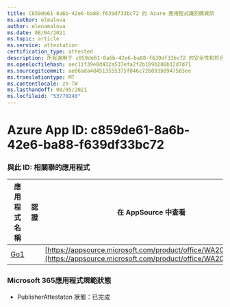 ```yaml
---
title: C859de61-8a6b-42e6-ba88-f639df33bc72 的 Azure 應用程式識別碼資訊
ms.author: elmalova
author: elenamalova
ms.date: 08/04/2021
ms.topic: article
ms.service: attestation
certification_type: attested
description: 所有適用于 c859de61-8a6b-42e6-ba88-f639df33bc72 的安全性和符合性資訊資訊。
ms.openlocfilehash: aec11f39e0d432a537efa2f2b189b288b12d7d71
ms.sourcegitcommit: ae66ada4d4513555375f046c726093b0947583ee
ms.translationtype: MT
ms.contentlocale: zh-TW
ms.lasthandoff: 08/05/2021
ms.locfileid: "53770240"
---
```

# <a name="azure-app-id-c859de61-8a6b-42e6-ba88-f639df33bc72"></a>Azure App ID: c859de61-8a6b-42e6-ba88-f639df33bc72


### <a name="apps-associated-with-this-id"></a>與此 ID: 相關聯的應用程式
| **應用程式名稱** | **認證** | **在 AppSource 中查看** |
|--------------|---------------|-----------------------|
| [Go1](https://docs.microsoft.com/microsoft-365-app-certification/forward/WA200001484) |  | [https://appsource.microsoft.com/product/office/WA200001484](https://appsource.microsoft.com/product/office/WA200001484) |

### <a name="microsoft-365-app-compliance-status"></a>Microsoft 365應用程式規範狀態
- PublisherAttestaton 狀態：已完成
